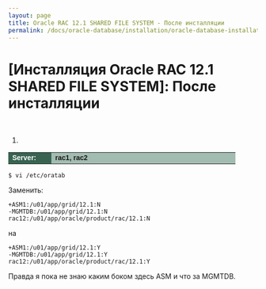 ```yaml
---
layout: page
title: Oracle RAC 12.1 SHARED FILE SYSTEM - После инсталляции
permalink: /docs/oracle-database/installation/oracle-database-installation/distributed/rac/linux/6.7/oracle/12.1/shared-file-system/post-installation-tasks/
---
```



# [Инсталляция Oracle RAC 12.1 SHARED FILE SYSTEM]: После инсталляции


<br/>

1)

<table cellpadding="4" cellspacing="2" align="center" border="0" width="100%">

<tr>
<td style="color: rgb(255, 255, 255);" bgcolor="#386351" width="14%"><span style="font-family: Arial,Helvetica,sans-serif; font-size: 14px;"><strong>Server:</strong></span></td>
<td height="20" bgcolor="#a2bcb1" width="60%"><span style="font-family: Arial,Helvetica,sans-serif; font-size: 14px;"><strong>rac1, rac2</strong></span></td>
</tr>

</table>

	$ vi /etc/oratab

Заменить:

	+ASM1:/u01/app/grid/12.1:N
	-MGMTDB:/u01/app/grid/12.1:N
	rac12:/u01/app/oracle/product/rac/12.1:N


на

	+ASM1:/u01/app/grid/12.1:Y
	-MGMTDB:/u01/app/grid/12.1:Y
	rac12:/u01/app/oracle/product/rac/12.1:Y


Правда я пока не знаю каким боком здесь ASM и что за MGMTDB.
